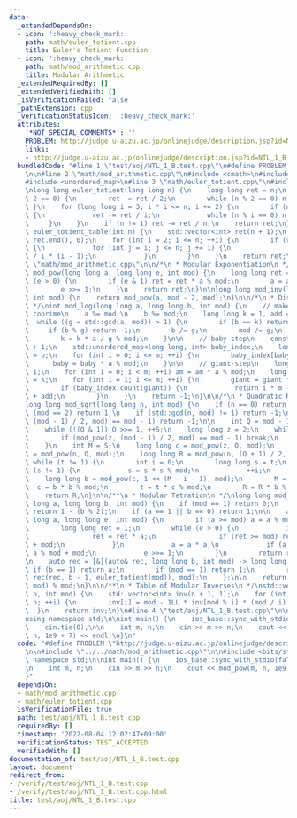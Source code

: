 ```yaml
---
data:
  _extendedDependsOn:
  - icon: ':heavy_check_mark:'
    path: math/euler_totient.cpp
    title: Euler's Totient Function
  - icon: ':heavy_check_mark:'
    path: math/mod_arithmetic.cpp
    title: Modular Arithmetic
  _extendedRequiredBy: []
  _extendedVerifiedWith: []
  _isVerificationFailed: false
  _pathExtension: cpp
  _verificationStatusIcon: ':heavy_check_mark:'
  attributes:
    '*NOT_SPECIAL_COMMENTS*': ''
    PROBLEM: http://judge.u-aizu.ac.jp/onlinejudge/description.jsp?id=NTL_1_B
    links:
    - http://judge.u-aizu.ac.jp/onlinejudge/description.jsp?id=NTL_1_B
  bundledCode: "#line 1 \"test/aoj/NTL_1_B.test.cpp\"\n#define PROBLEM \"http://judge.u-aizu.ac.jp/onlinejudge/description.jsp?id=NTL_1_B\"\
    \n\n#line 2 \"math/mod_arithmetic.cpp\"\n#include <cmath>\n#include <numeric>\n\
    #include <unordered_map>\n#line 3 \"math/euler_totient.cpp\"\n#include <vector>\n\
    \nlong long euler_totient(long long n) {\n    long long ret = n;\n    if (n %\
    \ 2 == 0) {\n        ret -= ret / 2;\n        while (n % 2 == 0) n /= 2;\n   \
    \ }\n    for (long long i = 3; i * i <= n; i += 2) {\n        if (n % i == 0)\
    \ {\n            ret -= ret / i;\n            while (n % i == 0) n /= i;\n   \
    \     }\n    }\n    if (n != 1) ret -= ret / n;\n    return ret;\n}\n\nstd::vector<int>\
    \ euler_totient_table(int n) {\n    std::vector<int> ret(n + 1);\n    std::iota(ret.begin(),\
    \ ret.end(), 0);\n    for (int i = 2; i <= n; ++i) {\n        if (ret[i] == i)\
    \ {\n            for (int j = i; j <= n; j += i) {\n                ret[j] = ret[j]\
    \ / i * (i - 1);\n            }\n        }\n    }\n    return ret;\n}\n#line 6\
    \ \"math/mod_arithmetic.cpp\"\n\n/*\n * Modular Exponentiation\n */\nlong long\
    \ mod_pow(long long a, long long e, int mod) {\n    long long ret = 1;\n    while\
    \ (e > 0) {\n        if (e & 1) ret = ret * a % mod;\n        a = a * a % mod;\n\
    \        e >>= 1;\n    }\n    return ret;\n}\n\nlong long mod_inv(long long a,\
    \ int mod) {\n    return mod_pow(a, mod - 2, mod);\n}\n\n/*\n * Discrete Logarithm\n\
    \ */\nint mod_log(long long a, long long b, int mod) {\n    // make a and mod\
    \ coprime\n    a %= mod;\n    b %= mod;\n    long long k = 1, add = 0, g;\n  \
    \  while ((g = std::gcd(a, mod)) > 1) {\n        if (b == k) return add;\n   \
    \     if (b % g) return -1;\n        b /= g;\n        mod /= g;\n        ++add;\n\
    \        k = k * a / g % mod;\n    }\n\n    // baby-step\n    const int m = sqrt(mod)\
    \ + 1;\n    std::unordered_map<long long, int> baby_index;\n    long long baby\
    \ = b;\n    for (int i = 0; i <= m; ++i) {\n        baby_index[baby] = i;\n  \
    \      baby = baby * a % mod;\n    }\n\n    // giant-step\n    long long am =\
    \ 1;\n    for (int i = 0; i < m; ++i) am = am * a % mod;\n    long long giant\
    \ = k;\n    for (int i = 1; i <= m; ++i) {\n        giant = giant * am % mod;\n\
    \        if (baby_index.count(giant)) {\n            return i * m - baby_index[giant]\
    \ + add;\n        }\n    }\n    return -1;\n}\n\n/*\n * Quadratic Residue\n */\n\
    long long mod_sqrt(long long n, int mod) {\n    if (n == 0) return 0;\n    if\
    \ (mod == 2) return 1;\n    if (std::gcd(n, mod) != 1) return -1;\n    if (mod_pow(n,\
    \ (mod - 1) / 2, mod) == mod - 1) return -1;\n\n    int Q = mod - 1, S = 0;\n\
    \    while (!(Q & 1)) Q >>= 1, ++S;\n    long long z = 2;\n    while (true) {\n\
    \        if (mod_pow(z, (mod - 1) / 2, mod) == mod - 1) break;\n        ++z;\n\
    \    }\n    int M = S;\n    long long c = mod_pow(z, Q, mod);\n    long long t\
    \ = mod_pow(n, Q, mod);\n    long long R = mod_pow(n, (Q + 1) / 2, mod);\n   \
    \ while (t != 1) {\n        int i = 0;\n        long long s = t;\n        while\
    \ (s != 1) {\n            s = s * s % mod;\n            ++i;\n        }\n    \
    \    long long b = mod_pow(c, 1 << (M - i - 1), mod);\n        M = i;\n      \
    \  c = b * b % mod;\n        t = t * c % mod;\n        R = R * b % mod;\n    }\n\
    \    return R;\n}\n\n/**\n * Modular Tetration\n */\nlong long mod_tetration(long\
    \ long a, long long b, int mod) {\n    if (mod == 1) return 0;\n    if (a == 0)\
    \ return 1 - (b % 2);\n    if (a == 1 || b == 0) return 1;\n\n    auto pow = [&](long\
    \ long a, long long e, int mod) {\n        if (a >= mod) a = a % mod + mod;\n\
    \        long long ret = 1;\n        while (e > 0) {\n            if (e & 1) {\n\
    \                ret = ret * a;\n                if (ret >= mod) ret = ret % mod\
    \ + mod;\n            }\n            a = a * a;\n            if (a >= mod) a =\
    \ a % mod + mod;\n            e >>= 1;\n        }\n        return ret;\n    };\n\
    \n    auto rec = [&](auto& rec, long long b, int mod) -> long long {\n       \
    \ if (b == 1) return a;\n        if (mod == 1) return 1;\n        return pow(a,\
    \ rec(rec, b - 1, euler_totient(mod)), mod);\n    };\n\n    return rec(rec, b,\
    \ mod) % mod;\n}\n\n/**\n * Table of Modular Inverses\n */\nstd::vector<int> mod_inv_table(int\
    \ n, int mod) {\n    std::vector<int> inv(n + 1, 1);\n    for (int i = 2; i <=\
    \ n; ++i) {\n        inv[i] = mod - 1LL * inv[mod % i] * (mod / i) % mod;\n  \
    \  }\n    return inv;\n}\n#line 4 \"test/aoj/NTL_1_B.test.cpp\"\n\n#include <bits/stdc++.h>\n\
    using namespace std;\n\nint main() {\n    ios_base::sync_with_stdio(false);\n\
    \    cin.tie(0);\n\n    int m, n;\n    cin >> m >> n;\n    cout << mod_pow(m,\
    \ n, 1e9 + 7) << endl;\n}\n"
  code: "#define PROBLEM \"http://judge.u-aizu.ac.jp/onlinejudge/description.jsp?id=NTL_1_B\"\
    \n\n#include \"../../math/mod_arithmetic.cpp\"\n\n#include <bits/stdc++.h>\nusing\
    \ namespace std;\n\nint main() {\n    ios_base::sync_with_stdio(false);\n    cin.tie(0);\n\
    \n    int m, n;\n    cin >> m >> n;\n    cout << mod_pow(m, n, 1e9 + 7) << endl;\n\
    }"
  dependsOn:
  - math/mod_arithmetic.cpp
  - math/euler_totient.cpp
  isVerificationFile: true
  path: test/aoj/NTL_1_B.test.cpp
  requiredBy: []
  timestamp: '2022-08-04 12:02:47+09:00'
  verificationStatus: TEST_ACCEPTED
  verifiedWith: []
documentation_of: test/aoj/NTL_1_B.test.cpp
layout: document
redirect_from:
- /verify/test/aoj/NTL_1_B.test.cpp
- /verify/test/aoj/NTL_1_B.test.cpp.html
title: test/aoj/NTL_1_B.test.cpp
---
```

